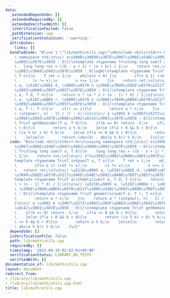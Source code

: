 ```yaml
---
data:
  _extendedDependsOn: []
  _extendedRequiredBy: []
  _extendedVerifiedWith: []
  _isVerificationFailed: false
  _pathExtension: cpp
  _verificationStatusIcon: ':warning:'
  attributes:
    links: []
  bundledCode: "#line 1 \"lib/math/utils.cpp\"\n#include <bits/stdc++.h>\n\nusing\
    \ namespace std;\n\n// a\u304B\u3089b\u307E\u3067\u306E\u548C\u3092\u3082\u3068\
    \u3081\u307E\u3059 : O(1)\ntemplate <typename T>\nlong long sum(T a, T b){\n \
    \   long long res = ((b - a + 1) * (a + b)) / 2;\n    return res;\n}\n\n// x^n\u3092\
    \u3082\u3068\u3081\u307E\u3059 : O(logN)\ntemplate <typename T>\nT intpow(T x,\
    \ T n){\n    T ret = 1;\n    while(n > 0) {\n        if(n & 1) (ret *= x);\n \
    \       (x *= x);\n        n >>= 1;\n    }\n    return ret;\n}\n\n// \u521D\u9805\
    \ a, \u516C\u5DEE d, \u9805\u6570 n \u306E\u7B49\u5DEE\u6570\u5217\u306E\u548C\
    \u3092\u8A08\u7B97\u3057\u307E\u3059 : O(1)\ntemplate <typename T>\nT arithmeticsum(T\
    \ a, T d, T n){\n    return n * (a * 2 + (n - 1) * d) / 2;\n}\n\n// \u521D\u9805\
    \ a, \u516C\u6BD4 r, \u9805\u6570 n \u306E\u7B49\u6BD4\u6570\u5217\u306E\u548C\
    \u3092\u8A08\u7B97\u3057\u307E\u3059 : O(1)\ntemplate <typename T>\nT geometricsum(T\
    \ a, T r, T n){\n    if(r == 1){\n        return a * n;\n    }\n    return a *\
    \ (intpow(r, n) - 1) / (r - 1);\n}\n\n// a \u3092 b \u3067\u5272\u3063\u305F\u6B63\
    \u306E\u3042\u307E\u308A\u3092\u6C42\u3081\u307E\u3059 : O(1)\ntemplate <typename\
    \ T>\nT getReminder(T a, T b){\n    if(b == 0) return -1;\n    if(a >= 0 && b\
    \ > 0){\n        return a % b;\n    }else if(a < 0 && b > 0){\n        return\
    \ ((a % b) + b) % b;\n    }else if(a >= 0 && b < 0){\n        return a % b;\n\
    \    }else{\n        return (abs(b) - abs(a % b)) % b;\n    }\n}\n"
  code: "#include <bits/stdc++.h>\n\nusing namespace std;\n\n// a\u304B\u3089b\u307E\
    \u3067\u306E\u548C\u3092\u3082\u3068\u3081\u307E\u3059 : O(1)\ntemplate <typename\
    \ T>\nlong long sum(T a, T b){\n    long long res = ((b - a + 1) * (a + b)) /\
    \ 2;\n    return res;\n}\n\n// x^n\u3092\u3082\u3068\u3081\u307E\u3059 : O(logN)\n\
    template <typename T>\nT intpow(T x, T n){\n    T ret = 1;\n    while(n > 0) {\n\
    \        if(n & 1) (ret *= x);\n        (x *= x);\n        n >>= 1;\n    }\n \
    \   return ret;\n}\n\n// \u521D\u9805 a, \u516C\u5DEE d, \u9805\u6570 n \u306E\
    \u7B49\u5DEE\u6570\u5217\u306E\u548C\u3092\u8A08\u7B97\u3057\u307E\u3059 : O(1)\n\
    template <typename T>\nT arithmeticsum(T a, T d, T n){\n    return n * (a * 2\
    \ + (n - 1) * d) / 2;\n}\n\n// \u521D\u9805 a, \u516C\u6BD4 r, \u9805\u6570 n\
    \ \u306E\u7B49\u6BD4\u6570\u5217\u306E\u548C\u3092\u8A08\u7B97\u3057\u307E\u3059\
    \ : O(1)\ntemplate <typename T>\nT geometricsum(T a, T r, T n){\n    if(r == 1){\n\
    \        return a * n;\n    }\n    return a * (intpow(r, n) - 1) / (r - 1);\n\
    }\n\n// a \u3092 b \u3067\u5272\u3063\u305F\u6B63\u306E\u3042\u307E\u308A\u3092\
    \u6C42\u3081\u307E\u3059 : O(1)\ntemplate <typename T>\nT getReminder(T a, T b){\n\
    \    if(b == 0) return -1;\n    if(a >= 0 && b > 0){\n        return a % b;\n\
    \    }else if(a < 0 && b > 0){\n        return ((a % b) + b) % b;\n    }else if(a\
    \ >= 0 && b < 0){\n        return a % b;\n    }else{\n        return (abs(b) -\
    \ abs(a % b)) % b;\n    }\n}"
  dependsOn: []
  isVerificationFile: false
  path: lib/math/utils.cpp
  requiredBy: []
  timestamp: '2022-09-19 02:02:01+09:00'
  verificationStatus: LIBRARY_NO_TESTS
  verifiedWith: []
documentation_of: lib/math/utils.cpp
layout: document
redirect_from:
- /library/lib/math/utils.cpp
- /library/lib/math/utils.cpp.html
title: lib/math/utils.cpp
---
```


